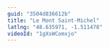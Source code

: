 ```yaml
---
guid: "3504d836612b"
title: "Le Mont Saint-Michel"
latlng: "48.635971, -1.511478"
videoId: "1gXsWComxjo" 
---
```


